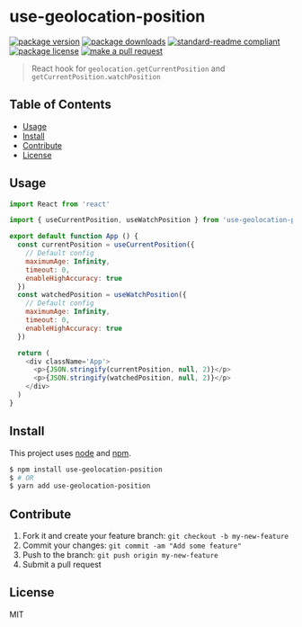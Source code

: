 
# use-geolocation-position
[![package version](https://img.shields.io/npm/v/use-geolocation-position.svg?style=flat-square)](https://npmjs.org/package/use-geolocation-position)
[![package downloads](https://img.shields.io/npm/dm/use-geolocation-position.svg?style=flat-square)](https://npmjs.org/package/use-geolocation-position)
[![standard-readme compliant](https://img.shields.io/badge/readme%20style-standard-brightgreen.svg?style=flat-square)](https://github.com/RichardLitt/standard-readme)
[![package license](https://img.shields.io/npm/l/use-geolocation-position.svg?style=flat-square)](https://npmjs.org/package/use-geolocation-position)
[![make a pull request](https://img.shields.io/badge/PRs-welcome-brightgreen.svg?style=flat-square)](http://makeapullrequest.com)

> React hook for `geolocation.getCurrentPosition` and `getCurrentPosition.watchPosition`

## Table of Contents

- [Usage](#usage)
- [Install](#install)
- [Contribute](#contribute)
- [License](#License)

## Usage

```js
import React from 'react'

import { useCurrentPosition, useWatchPosition } from 'use-geolocation-position'

export default function App () {
  const currentPosition = useCurrentPosition({
    // Default config
    maximumAge: Infinity,
    timeout: 0,
    enableHighAccuracy: true
  })
  const watchedPosition = useWatchPosition({
    // Default config
    maximumAge: Infinity,
    timeout: 0,
    enableHighAccuracy: true
  })

  return (
    <div className='App'>
      <p>{JSON.stringify(currentPosition, null, 2)}</p>
      <p>{JSON.stringify(watchedPosition, null, 2)}</p>
    </div>
  )
}

```


## Install

This project uses [node](https://nodejs.org) and [npm](https://www.npmjs.com). 

```sh
$ npm install use-geolocation-position
$ # OR
$ yarn add use-geolocation-position
```

## Contribute

1. Fork it and create your feature branch: `git checkout -b my-new-feature`
2. Commit your changes: `git commit -am "Add some feature"`
3. Push to the branch: `git push origin my-new-feature`
4. Submit a pull request

## License

MIT 
    